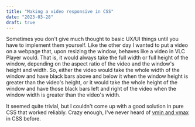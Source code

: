 ```yaml
---
title: "Making a video responsive in CSS"
date: "2023-03-28"
draft: true
---
```


Sometimes you don't give much thought to basic UX/UI things until you have to implement them yourself. Like the other day I wanted to put a video on a webpage that, upon resizing the window, behaves like a video in VLC Player would. That is, it would always take the full width or full height of the window, depending on the aspect ratio of the video and the window's height and width. So, either the video would take the whole width of the window and have black bars above and below it when the window height is greater than the video's height, or it would take the whole height of the window and have those black bars left and right of the video when the window width is greater than the video's width. 

It seemed quite trivial, but I couldn't come up with a good solution in pure CSS that worked reliably. Crazy enough, I've never heard of [vmin and vmax](https://thenewcode.com/1137/MinMaxing-Understanding-vMin-and-vMax-in-CSS) in CSS before.
